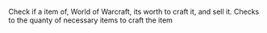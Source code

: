 Check if a item of, World of Warcraft, its worth to craft it, and sell it.
Checks to the quanty of necessary items to craft the item
